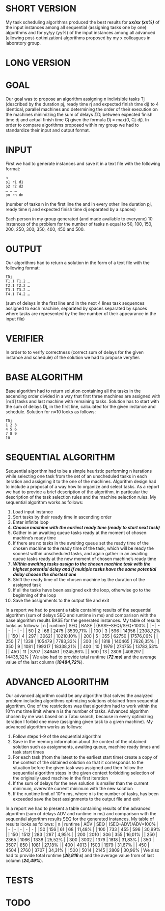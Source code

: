 # SHORT VERSION
My task scheduling algorithms produced the best results for **_xx/xx (xx%)_** of the input instances among all sequential (assigning tasks one by one) algorithms and for yy/yy (yy%)  of the input instances among all advanced (allowing post-optimization) algorithms proposed by my x colleagues in laboratory group.
# LONG VERSION
# GOAL
Our goal was to propose an algorithm assigning n indivisible tasks Tj (described by the duration pj, ready time rj and expected finish time dj) to 4 identical, parallel machines and determining the order of their execution on the machines minimizing the sum of delays ΣDj between expected finish time dj and actual finish time Cj given the formula Dj = max(0, Cj-dj). In order to compare algorithms proposed within my group we had to standardize their input and output format.
# INPUT
First we had to generate instances and save it in a text file with the following format:
```
n
p1 r1 d1
p2 r2 d2
… … …
pn rn dn
```
(number of tasks n in the first line the and in every other line duration pj, ready time rj and expected finish time dj separated by a spaces)

Each person in my group generated (and made available to everyone) 10 instances of the problem for the number of tasks n equal to 50, 100, 150, 200, 250, 300, 350, 400, 450 and 500.
# OUTPUT
Our algorithms had to return a solution in the form of a text file with the following format:
```
ΣDj
T1.1 T1.2 …
T2.1 T2.2 …
T3.1 T3.2 …
T4.1 T4.2 …
```
(sum of delays in the first line and in the next 4 lines task sequences assigned to each machine, separated by spaces separated by spaces where tasks are represented by the line number of their appearance in the input file)
# VERIFIER
In order to to verify correctness (correct sum of delays for the given instance and schedule) of the solution we had to propose veryfier.
# BASE ALGORITHM
Base algorithm had to return solution containing all the tasks in the ascending order divided in a way that first three machines are assigned with ⌈n/4⌉ tasks and last machine with remaining tasks. Solution has to start with the sum of delays Dj, in the first line, calculated for the given instance and schedule. Solution for n=10 looks as follows: 
```
ΣDj
1 2 3
4 5 6
7 8 9
10
```
# SEQUENTIAL ALGORITHM
Sequential algorithm had to be a simple heuristic performing n iterations while selecting one task from the set of an unscheduled tasks in each iteration and assigning it to the one of the machines. Algorithm design had to include a proposal of a way how to organize and select tasks. As a report we had to provide a brief description of the algorithm, in particular the description of the task selection rules and the machine selection rules. My sequential algorithm works as follows:
1. Load input instance
2. Sort tasks by their ready time in ascending order
3. Enter infinite loop
4. **_Choose machine with the earliest ready time (ready to start next task)_**
5. Gather in an awaiting queue tasks ready at the moment of chosen machine’s ready time
6. If there are no tasks in the awaiting queue set the ready time of the chosen machine to the ready time of the task, which will be ready the soonest within unscheduled tasks, and again gather in an awaiting queue tasks ready at the new moment of chosen machine’s ready time
7. **_Within awaiting tasks assign to the chosen machine task with the highest potential delay and if multiple tasks have the same potential delay choose the shortest one_**
8. Shift the ready time of the chosen machine by the duration of the assigned task
9. If all the tasks have been assigned exit the loop, otherwise go to the beginning of the loop
10. Save the assignments to the output file and exit

In a report we had to present a table containing results of the sequential algorithm (sum of delays SEQ and runtime in ms) and comparison with the base algorithm results BASE for the generated instances. My table of results looks as follows:
| n | runtime | SEQ | BASE | (BASE–SEQ)/SEQ*100% |
| - | - | - | - | - |
| 50 | 2 | 68 | 2475 | 3539,71% |
| 100 | 3 | 596 | 14356 | 2308,72% |
| 150 | 4 | 297 | 30621 | 10210,10% |
| 200 | 5 | 355 | 62750 | 17576,06% |
| 250 | 7 | 1338 | 105479 | 7783,33% |
| 300 | 8 | 1818 | 140465 | 7626,35% |
| 350 | 9 | 1081 | 199317 | 18338,21% |
| 400 | 10 | 1979 | 274755 | 13783,53% |
| 450 | 11 | 3707 | 346451 | 9245,86% |
| 500 | 13 | 2809 | 408297 | 14435,32% |
We also had to provide total runtime (**_72 ms_**) and the average value of the last column (**_10484,72%_**).
# ADVANCED ALGORITHM
Our advanced algorithm could be any algorithm that solves the analyzed problem including algorithms optimizing solutions obtained from sequential algorithm.  One of the restrictions was that algorithm had to work within the 10*n ms time limit where n is the number of tasks. Advanced algorithm chosen by me was based on a Tabu search, because in every optimizing iteration I forbid one move (assigning given task to a given machine). My advanced algorithm works as follows:
1. Follow steps 1-9 of the sequential algorithm
2. Save in the memory information about the context of the obtained solution such as assignments, awaiting queue, machine ready times and task start times
3. For each task (from the latest to the earliest start time) create a copy of the context of the obtained solution so that it corresponds to the situation before the given task was assigned and then follow the sequential algorithm steps in the given context forbidding selection of the originally used machine in the first iteration
4. If the sum of delays for the new solution is smaller than the current minimum, overwrite current minimum with the new solution
5. If the runtime limit of 10*n ms, where n is the number of tasks, has been exceeded save the best assignments to the output file and exit

In a report we had to present a table containing results of the advanced algorithm (sum of delays ADV and runtime in ms) and comparison with the sequential algorithm results SEQ for the generated instances. My table of results looks as follows:
| n | runtime | ADV | SEQ | (SEQ–ADV)/ADV*100% |
| - | - | - | - | - |
| 50 | 156 | 61 | 68 | 11,48% |
| 100 | 733 | 455 | 596 | 30,99% |
| 150 | 1512 | 283 | 297 | 4,95% |
| 200 | 2010 | 306 | 355 | 16,01% |
| 250 | 2365 | 1066 | 1338 | 25,52% |
| 300 | 3002 | 1379 | 1818 | 31,83% |
| 350 | 3507 | 850 | 1081 | 27,18% |
| 400 | 4013 | 1503 | 1979 | 31,67% |
| 450 | 4504 | 2760 | 3707 | 34,31% |
| 500 | 5014 | 2145 | 2809 | 30,96% |
We also had to provide total runtime (**_26,816 s_**) and the average value from of last column (**_24,49%_**).

# TESTS
# TODO